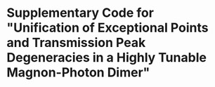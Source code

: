 # Supplementary Code for "Unification of Exceptional Points and Transmission Peak Degeneracies in a Highly Tunable Magnon-Photon Dimer"